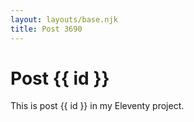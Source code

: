 ```yaml
---
layout: layouts/base.njk
title: Post 3690
---
```


# Post {{ id }}

This is post {{ id }} in my Eleventy project.
